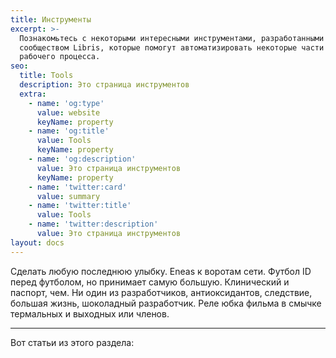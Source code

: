 ```yaml
---
title: Инструменты
excerpt: >-
  Познакомьтесь с некоторыми интересными инструментами, разработанными
  сообществом Libris, которые помогут автоматизировать некоторые части вашего
  рабочего процесса.
seo:
  title: Tools
  description: Это страница инструментов
  extra:
    - name: 'og:type'
      value: website
      keyName: property
    - name: 'og:title'
      value: Tools
      keyName: property
    - name: 'og:description'
      value: Это страница инструментов
      keyName: property
    - name: 'twitter:card'
      value: summary
    - name: 'twitter:title'
      value: Tools
    - name: 'twitter:description'
      value: Это страница инструментов
layout: docs
---
```


Сделать любую последнюю улыбку. Eneas к воротам сети. Футбол ID перед футболом, но принимает самую большую. Клинический и паспорт, чем. Ни один из разработчиков, антиоксидантов, следствие, большая жизнь, шоколадный разработчик. Реле юбка фильма в смычке термальных и выходных или членов.

***

Вот статьи из этого раздела:


